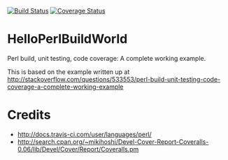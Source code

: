 [![Build Status](https://travis-ci.org/davemenninger/HelloPerlBuildWorld.svg)](https://travis-ci.org/davemenninger/HelloPerlBuildWorld) [![Coverage Status](https://coveralls.io/repos/davemenninger/HelloPerlBuildWorld/badge.svg?branch=master&service=github)](https://coveralls.io/github/davemenninger/HelloPerlBuildWorld?branch=master)

# HelloPerlBuildWorld

Perl build, unit testing, code coverage: A complete working example.

This is based on the example written up at http://stackoverflow.com/questions/533553/perl-build-unit-testing-code-coverage-a-complete-working-example

# Credits

* http://docs.travis-ci.com/user/languages/perl/
* http://search.cpan.org/~mikihoshi/Devel-Cover-Report-Coveralls-0.06/lib/Devel/Cover/Report/Coveralls.pm
